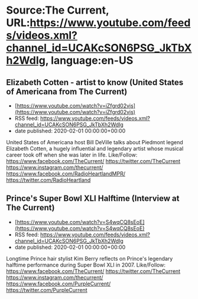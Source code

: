 # Source:The Current, URL:https://www.youtube.com/feeds/videos.xml?channel_id=UCAKcSON6PSG_JkTbXh2WdIg, language:en-US

## Elizabeth Cotten - artist to know (United States of Americana from The Current)
 - [https://www.youtube.com/watch?v=iZfgrd02vjs](https://www.youtube.com/watch?v=iZfgrd02vjs)
 - RSS feed: https://www.youtube.com/feeds/videos.xml?channel_id=UCAKcSON6PSG_JkTbXh2WdIg
 - date published: 2020-02-01 00:00:00+00:00

United States of Americana host Bill DeVille talks about Piedmont legend Elizabeth Cotten, a hugely influential and legendary artist whose musical career took off when she was later in life.
Like/Follow:
https://www.facebook.com/TheCurrent/
https://twitter.com/TheCurrent
https://www.instagram.com/thecurrent/
https://www.facebook.com/RadioHeartlandMPR/
https://twitter.com/RadioHeartland

## Prince's Super Bowl XLI Halftime (Interview at The Current)
 - [https://www.youtube.com/watch?v=S4wqCQ8sEoE](https://www.youtube.com/watch?v=S4wqCQ8sEoE)
 - RSS feed: https://www.youtube.com/feeds/videos.xml?channel_id=UCAKcSON6PSG_JkTbXh2WdIg
 - date published: 2020-02-01 00:00:00+00:00

Longtime Prince hair stylist Kim Berry reflects on Prince's legendary halftime performance during Super Bowl XLI in 2007.
Like/Follow:
https://www.facebook.com/TheCurrent/
https://twitter.com/TheCurrent
https://www.instagram.com/thecurrent/
https://www.facebook.com/PurpleCurrent/
https://twitter.com/PurpleCurrent

